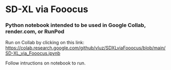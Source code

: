 # SD-XL via Fooocus
### Python notebook intended to be used in Google Collab, render.com, or RunPod

Run on Collab by clicking on this link:      
https://colab.research.google.com/github/vluz/SDXLviaFooocus/blob/main/SD-XL_via_Fooocus.ipynb

Follow intructions on notebook to run.

